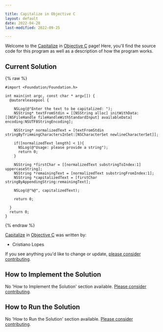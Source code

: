 ```yaml
---

title: Capitalize in Objective C
layout: default
date: 2022-04-28
last-modified: 2022-09-25

---
```


Welcome to the [Capitalize](https://sampleprograms.io/projects/capitalize) in [Objective C](https://sampleprograms.io/languages/objective-c) page! Here, you'll find the source code for this program as well as a description of how the program works.

## Current Solution

{% raw %}

```objective c
#import <Foundation/Foundation.h>

int main(int argc, const char * argv[]) {
  @autoreleasepool {
    
    NSLog(@"Enter the text to be capitalized: ");
    NSString* textFromStdin = [[NSString alloc] initWithData:[[NSFileHandle fileHandleWithStandardInput] availableData] encoding:NSUTF8StringEncoding];
    
    NSString* normalizedText = [textFromStdin stringByTrimmingCharactersInSet:[NSCharacterSet newlineCharacterSet]];
    
    if([normalizedText length] < 1){
      NSLog(@"Usage: please provide a string");
      return 0;
    }
    
    NSString *firstChar = [[normalizedText substringToIndex:1] uppercaseString];
    NSString *remainingText = [normalizedText substringFromIndex:1];
    NSString *capitalizedText = [firstChar stringByAppendingString:remainingText];
    
    NSLog(@"%@", capitalizedText);
    
    return 0;
    
  }
  return 0;
}
```

{% endraw %}

[Capitalize](https://sampleprograms.io/projects/capitalize) in [Objective C](https://sampleprograms.io/languages/objective-c) was written by:

- Cristiano Lopes

If you see anything you'd like to change or update, [please consider contributing](https://github.com/TheRenegadeCoder/sample-programs).

## How to Implement the Solution

No 'How to Implement the Solution' section available. [Please consider contributing](https://github.com/TheRenegadeCoder/sample-programs-website).

## How to Run the Solution

No 'How to Run the Solution' section available. [Please consider contributing](https://github.com/TheRenegadeCoder/sample-programs-website).